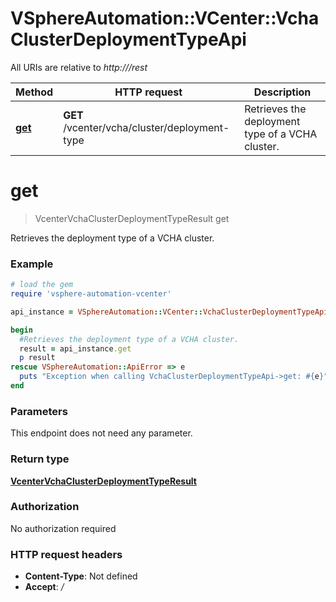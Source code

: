 # VSphereAutomation::VCenter::VchaClusterDeploymentTypeApi

All URIs are relative to *http:///rest*

Method | HTTP request | Description
------------- | ------------- | -------------
[**get**](VchaClusterDeploymentTypeApi.md#get) | **GET** /vcenter/vcha/cluster/deployment-type | Retrieves the deployment type of a VCHA cluster.


# **get**
> VcenterVchaClusterDeploymentTypeResult get

Retrieves the deployment type of a VCHA cluster.

### Example
```ruby
# load the gem
require 'vsphere-automation-vcenter'

api_instance = VSphereAutomation::VCenter::VchaClusterDeploymentTypeApi.new

begin
  #Retrieves the deployment type of a VCHA cluster.
  result = api_instance.get
  p result
rescue VSphereAutomation::ApiError => e
  puts "Exception when calling VchaClusterDeploymentTypeApi->get: #{e}"
end
```

### Parameters
This endpoint does not need any parameter.

### Return type

[**VcenterVchaClusterDeploymentTypeResult**](VcenterVchaClusterDeploymentTypeResult.md)

### Authorization

No authorization required

### HTTP request headers

 - **Content-Type**: Not defined
 - **Accept**: */*



